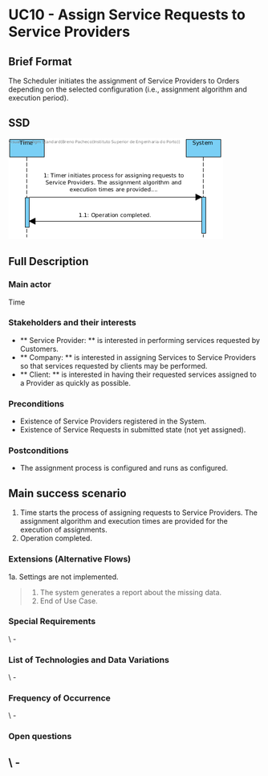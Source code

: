# UC10 - Assign Service Requests to Service Providers

## Brief Format
The Scheduler initiates the assignment of Service Providers to Orders depending on the selected configuration (i.e., assignment algorithm and execution period).


## SSD
![SSD_UC10.png](SSD_UC10.png)

## Full Description

### Main actor

Time

### Stakeholders and their interests
* ** Service Provider: ** is interested in performing services requested by Customers.
* ** Company: ** is interested in assigning Services to Service Providers so that services requested by clients may be performed.
* ** Client: ** is interested in having their requested services assigned to a Provider as quickly as possible.


### Preconditions
* Existence of Service Providers registered in the System.
* Existence of Service Requests in submitted state (not yet assigned).

### Postconditions
* The assignment process is configured and runs as configured.

## Main success scenario

1. Time starts the process of assigning requests to Service Providers. The assignment algorithm and execution times are provided for the execution of assignments.
2. Operation completed.


### Extensions (Alternative Flows)
1a. Settings are not implemented.
> 1. The system generates a report about the missing data.
> 2. End of Use Case.

### Special Requirements
\ -

### List of Technologies and Data Variations
\ -

### Frequency of Occurrence
\ -

### Open questions

\ -
-
